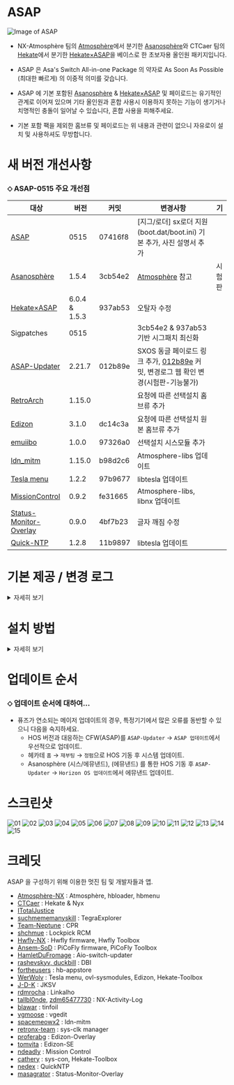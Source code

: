 ASAP
=====
![Image of ASAP](https://user-images.githubusercontent.com/89662125/222437596-ec56021f-bbf4-4326-916b-8abaa23049cd.png)


- NX-Atmosphère 팀의 [Atmosphère](https://github.com/Atmosphere-NX/Atmosphere)에서 분기한 [Asanosphère](https://github.com/Asadayot/Asanosphere)와 CTCaer 팀의 [Hekate](https://github.com/CTCaer/hekate)에서 분기한 [Hekate×ASAP](https://github.com/Asadayot/hekate)을 베이스로 한 초보자용 올인원 패키지입니다.

- ASAP 은 Asa's Switch All-in-one Package 의 약자로 As Soon As Possible (최대한 빠르게) 의 이중적 의미를 갖습니다.
- ASAP 에 기본 포함된 [Asanosphère](https://github.com/Asadayot/Asanosphere) & [Hekate×ASAP](https://github.com/Asadayot/hekate) 및 페이로드는 유기적인 관계로 이어져 있으며 기타 올인원과 혼합 사용시 이용하지 못하는 기능이 생기거나 치명적인 충돌이 일어날 수 있습니다, 혼합 사용을 피해주세요.
- 기본 포함 팩을 제외한 홈브류 및 페이로드는 위 내용과 관련이 없으니 자유로이 설치 및 사용하셔도 무방합니다.





새 버전 개선사항
=====
### ⬦ ASAP-0515 주요 개선점

| 대상  | 버전         | 커밋             | 변경사항                                      | 기 | 
| ----- | ---------- | -------------- | ----------------------------------------- | ------ | 
| [ASAP](https://github.com/Asadayot/ASAP) | 0515 | 07416f8 | [지그/로더] sx로더 지원 (boot.dat/boot.ini) 기본 추가, 사진 설명서 추가 |  | 
| [Asanosphère](https://github.com/Asadayot/Asanosphere) | 1.5.4 | 3cb54e2 | [Atmosphère](https://github.com/Atmosphere-NX/Atmosphere/releases) 참고 | 시험판 | 
| [Hekate×ASAP](https://github.com/Asadayot/hekate) | 6.0.4 & 1.5.3 | 937ab53 | 오탈자 수정 |  | 
| Sigpatches | 0515 |  | 3cb54e2 & 937ab53 기반 시그패치 최신화 |  | 
| [ASAP-Updater](https://github.com/Asadayot/ASAP) | 2.21.7 | 012b89e | SXOS 동글 페이로드 링크 추가, [012b89e](https://github.com/HamletDuFromage/aio-switch-updater) 커밋, 변경로그 웹 확인 변경(시험판-기능불가) |  |
| [RetroArch](https://www.retroarch.com/) | 1.15.0 |  | 요청에 따른 선택설치 홈브류 추가 |  | 
| [Edizon](https://github.com/WerWolv/EdiZon) | 3.1.0 | dc14c3a | 요청에 따른 선택설치 원본 홈브류 추가 |  | 
| [emuiibo](https://github.com/Asadayot/emuiibo) | 1.0.0 | 97326a0 | 선택설치 시스모듈 추가 |  | 
| [ldn_mitm](https://github.com/Asadayot/ldn_mitm) | 1.15.0 | b98d2c6 | Atmosphere-libs 업데이트 |  | 
| [Tesla menu](https://github.com/Asadayot/Tesla-Menu) | 1.2.2 | 97b9677 | libtesla 업데이트 |  | 
| [MissionControl](https://github.com/Asadayot/MissionControl) | 0.9.2 | fe31665 | Atmosphere-libs, libnx 업데이트 |  | 
| [Status-Monitor-Overlay](https://github.com/Asadayot/Status-Monitor-Overlay) | 0.9.0 | 4bf7b23 | 글자 깨짐 수정 |  | 
| [Quick-NTP](https://github.com/Asadayot/QuickNTP) | 1.2.8 | 11b9897 | libtesla 업데이트 |  | 

기본 제공 / 변경 로그
=====
<details><summary>자세히 보기</summary>

### ⬦ CFW & 부트로더
- [Asanosphère](https://github.com/Asadayot/Asanosphere)
  - 버전 표기 변경 : `HOS VER│ASAP1.5.4-0515│S/E`
  - exosphere 경로 변경 : `sd:/atmosphere/config`
  - config 폴더의 .ini 파일 한글 부연 설명 추가(주석)
  - 시리얼 변조 코드 변경 : `XAW` → `XAJ`(유럽/일본)
- [Hekate×ASAP](https://github.com/Asadayot/hekate)
  - 한글화
  - 덤프 경로 변경.
  - 스크린샷 : `sd:/backup/screenshots`, 기타 : `sd:/backup`
  - ASAP 이외의 CFW에서 이용제한(충돌 및 일부 서비스 이용 불가). 
- Boot.dat & Boot.ini
  - SX OS / 모드칩 전용 필수 로더 및 설정

### ⬦ 홈브류 메뉴/로더
- [nx-hbmenu](https://github.com/Asadayot/nx-hbmenu) & [nx-hbloader](https://github.com/Asadayot/nx-hbloader)
  - 한글화.
  - 고정 위치 변경 : `sd:/atmosphere/hb` 

### ⬦ 페이로드
- [fusee.bin](https://github.com/Asadayot/Asanosphere)
- [TegraExplorer](https://github.com/Asadayot/TegraExplorer) : 4.0.1
  - TegraExplorer 폴더 삭제, Exit/Scripts 수정.
  - 스크린샷 덤프 경로 변경: `sd:/backup/screenshots`
  - HOS 덤프 경로 변경: `sd:/Firmware`
  - 기타 덤프 경로 변경: `sd:/backup`
  - ASAP 이외의 CFW에서 일부 기능 이용제한.
- [Lockpick_RCM](https://github.com/Asadayot/Lockpick_RCM) : 1.9.10
  - ASAP 설치 및 업데이트시 최초 1회 prod.key 및 title.key 교체/생성.
  - 스크린샷 덤프 경로 변경: `sd:/backup/screenshots`
  - keys 덤프 경로 변경: `sd:/backup/keys`
  - ASAP 이외의 CFW에서 일부 기능 이용제한.
- [ASAP-Cleaner](https://github.com/Asadayot/CommonProblemResolver) : 1.0.1
  - OLED 기기 화면 지원.
- [Hwfly-Toolbox](https://github.com/Asadayot/hwfly-toolbox) : 1.1.1
  - 버전 표기 오류 수정
  - ASAP 이외의 CFW에서 일부 기능 이용제한.
- [PiCoFly-Toolbox](https://github.com/Ansem-SoD/Picofly) : 0.1(unlock 전용), 0.2
  - Install Supporter에 언락 툴박스 기본 페이로드로 설치.

### ⬦ 시그패치
- ASAP 용 기본 설치, 이후 ASAP-Updater 를 통하여 업데이트 가능.

### ⬦ Warmboot Mariko 캐시
- Mariko 기기용 웜부트 캐시 `wb_0c.bin ~ wb_12.bin`
  - 캐시 기본 제공으로 HOS 16.0.3 까지 정펌 및 HOS(Warmboot Error Fix)의 필수 기동 필요없음.

### ⬦ 홈브류 (기본 설치)
- [ASAP-Updater](https://github.com/Asadayot/ASAP-updater) : 2.21.7-ASAP
  - 바로가기 NSP 설치 파일 제공.
- [Daybreak](https://github.com/Asadayot/Asanosphere) : 1.0.0
- [Reboot2payload](https://github.com/Asadayot/Asanosphere) : 1.0.0
- [Haze](https://github.com/Asadayot/Asanosphere) : 1.0.0
- [DB Installer](https://github.com/rashevskyv/dbi) : 563
  - 바로가기 NSP 설치 파일 제공.
- [Hekate-Toolbox/Mariko 전용 설치](https://github.com/Asadayot/Hekate-Toolbox) : 4.0.3
  - 한글화.
  - 바로가기 NSP 설치 파일 제공.
- [Tinfoil](https://github.com/Asadayot/NX-Activity-Log) : 16.0 [v2]
  - 바로가기 NSP 설치 파일 제공.

### ⬦ 테슬라 & 홈브류 & 시스모듈 (선택 설치-재부팅 필요)
- [Tesla menu](https://github.com/Asadayot/Tesla-Menu) : 1.2.2
  - 한글화.
- [ovl-sysmodules](https://github.com/Asadayot/ovl-sysmodules) : 1.3.1
  - 한글화.
- [DB Installer](https://github.com/rashevskyv/dbi) : 551
  - 바로가기 NSP 설치 파일 제공.
- [HB-appstore](https://github.com/fortheusers/hb-appstore) : 2.3.2
  - 한글화.
- [JKSV](https://github.com/Asadayot/JKSV) : 2023.04.17
  - 매끄럽게 재번역 및 언어 고정. 
  - 바로가기 NSP 설치 파일 제공.
- [Linkalho](https://github.com/Asadayot/linkalho) : 2.0.2
  - 한글화.
  - 바로가기 NSP 설치 파일 제공.
- [NX-Activity-Log](https://github.com/Asadayot/NX-Activity-Log) : 1.5.0
  - 매끄럽게 재번역 및 언어 고정. 
  - 바로가기 NSP 설치 파일 제공.
- [vgedit](https://github.com/Asadayot/vgedit) : 2.2
  - 한글화.
  - 바로가기 NSP 설치 파일 제공.
- [ldnmitm config](https://github.com/Asadayot/ldn_mitm) : 1.1.2
- [sys-clk manager](https://github.com/Asadayot/sys-clk) : 1.0.3
  - 한글화.
  - 바로가기 NSP 설치 파일 제공.
- [Edizon-SE](https://github.com/tomvita/EdiZon-SE/releases) : 3.8.36
  - 바로가기 NSP 설치 파일 제공. 
- [EdiZon-Overlay](https://github.com/proferabg/EdiZon-Overlay) : 1.0.5
- [MissionControl](https://github.com/ndeadly/MissionControl) : 0.9.2
- [ldn_mitm](https://github.com/Asadayot/ldn_mitm) : 1.15.0
  - 한글화.
- [QuickNTP](https://github.com/Asadayot/QuickNTP) : 1.2.8
  - 한글화.
  - 한국 시간대 기본 템플릿에 추가.
- [Status-Monitor-Overlay](https://github.com/Asadayot/Status-Monitor-Overlay) : 0.9.0
- [sys-clk](https://github.com/Asadayot/sys-clk) : 1.0.3
  - 한글화.
- [sys-con](https://github.com/cathery/sys-con) : 0.6.4

</details>

설치 방법
=====
<details><summary>자세히 보기</summary>
  
### ⬦ 기존 커스텀 펌웨어 이용 유저의 경우
- [ASAP-Updater](https://github.com/Asadayot/ASAP-updater)의 `ASAP-updater.zip` [Latest](https://github.com/Asadayot/ASAP/releases/latest)를 내려받습니다.
- 압축 해제 후 디렉토리를 `sd:/` 최상위 경로로 붙여넣습니다.
- 스위치를 커스텀 펌웨어로 기동 후, hbmenu `앨범+R+A` 진입, `ASAP-Updater`를 실행합니다.
- `ASAP 업데이트` 항목에서 해당 사항을 선택하여 다운로드합니다.
- 다운로드 후, `뒤로` 선택하여 재기동 하며 자동 설치를 진행합니다.
- `자동 설치가 진행되며 폴더를 지정하지 않은 홈브류, 다른 올인원 팩의 구성요소를 모두 제거합니다.`

### ⬦ 새 Micro SD Card 를 이용하여 설치하는 경우
- [ASAP](https://github.com/Asadayot/ASAP)의 `Install_Supporter.zip` [Latest](https://github.com/Asadayot/ASAP/releases/latest)를 내려받습니다.
- 압축 해제 후 `install.bat` 배치 파일을 실행합니다.
  - Windows의 PC 보호 팝업창이 생성되면 추가정보 → 실행 선택 후, CMD 창의 안내에 따라 진행하세요.
  - `자동 설치가 진행되며 폴더를 지정하지 않은 홈브류, 다른 올인원 팩의 구성요소를 모두 제거합니다.`
  - 혹은 디렉토리를 `sd:/` 최상위 경로로 모두 붙여넣습니다.
- 닌텐도 온라인 가입자 설정을 진행합니다. (선택사항)
  - 부팅화면이 표기되면 `- 볼륨 버튼` 선택하여 Hekate×ASAP으로 기동 하여 런치 메뉴로 진입, `HOS (웜부트 오류 수정)` 로 부팅합니다.
  - 설정→데이터 관리→저장 데이터 맡기기→온라인 가입자 선택→설정→저장 데이터 자동 백업/다운로드 OFF 순으로 설정합니다.
  - 설정→본체→소프트웨어 자동 업데이트 OFF→에러 정보 송신 OFF 순으로 설정합니다.
- `파티션 기반` 에뮤낸드를 생성합니다. (선택사항)
  - 부팅화면이 표기되면 `- 볼륨 버튼` 선택하여 Hekate×ASAP으로 진입합니다. 
  - 도구→SD 카드 파티션 분할→확인→에뮤낸드(RAW)-12 권장→포맷 및 분할 계속→시작→전원버튼→확인 순으로 선택하여 파티션을 분할합니다.
  - 홈메뉴로 돌아가 에뮤낸드→에뮤낸드 생성→파티션 기반→파티션 X 순으로 선택하여 자동 생성합니다.
- `파일 기반` 에뮤낸드를 생성합니다. (선택사항)
  - 부팅화면이 표기되면 `- 볼륨 버튼` 선택하여 Hekate×ASAP으로 진입합니다. 
  - 도구→SD 카드 파티션→확인→포맷 및 분할 계속→시작→전원버튼→확인 순으로 선택하여 FAT32로 포맷합니다.
  - 홈메뉴로 돌아가 에뮤낸드→에뮤낸드 생성→파일 기반 순으로 선택하여 자동 생성합니다.
- 런치 메뉴의 `Asanosphère (시스/에뮤낸드)`로 기동 후, hbmenu `앨범+R+A` 진입하여 ASAP-Updater를 실행합니다.
- `ASAP 업데이트` 항목에서 해당 사항을 선택하여 다운로드합니다.
- 다운로드 후, `뒤로` 선택하여 재기동 하며 자동 설치를 진행합니다.

### ⬦ 이용 중 알 수 없는 충돌이 발생할 시
  - Hekate×ASAP→기타런처or페이로드→`ASAP-Cleaner` 선택하여 ASAP을 `Install Supporter` 상태로 되돌립니다.
  - 이 작업은 개인파일, backup 폴더, 홈브류를 제외한 거의 모든 파일을 삭제 및 초기화합니다.

### ⬦ 추가 사항 설치
- `ASAP-Updater` 혹은 `Install Supporter` 를 이용한 ASAP 설치 완료 후 기호에 따라 추가 파일을 설치합니다.
  - ASAP-Updater → 추가 구성 다운로드 → '[ OLED 유저 ] OLED 모델 전용 필수 추가파일' 선택 다운로드.
  - ASAP-Updater → 추가 구성 다운로드 → '[ Hwfly ]', '[ PiCoFly ]' 필요 파일 선택 다운로드.
  - ASAP-Updater → Horizon OS 다운로드 → '[ HOS ] XX.X.X', '[ HOS ] XX.X.X (Rebootless Update)' 선택 다운로드. 
  - ASAP-Updater → 버전교체/추가설치 → 'Signature Patches', 'Tinfoil DB', 'Tesla', 'Sysmodule', 'Homebrew' 선택 다운로드.

</details>

업데이트 순서
=====
### ⬦ 업데이트 순서에 대하여...
- 퓨즈가 연소되는 메이저 업데이트의 경우, 특정기기에서 많은 오류를 동반할 수 있으니 다음을 숙지하세요.
  - HOS 버전과 대응하는 CFW(ASAP)를 `ASAP-Updater` → `ASAP 업데이트`에서 우선적으로 업데이트.
  - 헤카테 `홈` → `재부팅` → `정펌`으로 HOS 기동 후 시스템 업데이트.
  - Asanosphère (시스/에뮤낸드), (에뮤낸드) 를 통한 HOS 기동 후 `ASAP-Updater` → `Horizon OS 업데이트`에서 에뮤낸드 업데이트.
  
  
스크린샷
=====

![01](https://user-images.githubusercontent.com/89662125/232354082-3dcc1999-0125-4dd0-9473-ac5fa91c780a.jpg)
![02](https://user-images.githubusercontent.com/89662125/232354085-933490ea-8ad4-4dff-bd6d-afdbb2426568.jpg)
![03](https://user-images.githubusercontent.com/89662125/232354086-06a23868-90e1-4a23-b263-b28b782472cc.jpg)
![04](https://user-images.githubusercontent.com/89662125/232354089-f841d021-25fd-4607-91cd-a4617432f661.jpg)
![05](https://user-images.githubusercontent.com/89662125/232354092-730990bd-a8d2-4c2c-9473-be3c4ece7b14.jpg)
![06](https://user-images.githubusercontent.com/89662125/234256902-c192053b-f9b0-41fd-b1b6-480af8e834e8.jpg)
![07](https://user-images.githubusercontent.com/89662125/232692003-ea66f56d-8f79-47c4-8e15-804279859d3b.jpg)
![08](https://user-images.githubusercontent.com/89662125/232692005-445aaa72-ee6e-439a-a5e6-01a061205f3d.jpg)
![09](https://user-images.githubusercontent.com/89662125/232691995-5ef6a162-57f5-450c-bd4c-f4fd354c79b1.jpg)
![10](https://user-images.githubusercontent.com/89662125/232691998-fdca1f98-a16a-4f62-a430-005167bfac14.jpg)
![11](https://user-images.githubusercontent.com/89662125/232354100-c77dc9fe-b2bc-4111-953c-6c56d77028ee.jpg)
![12](https://user-images.githubusercontent.com/89662125/232354103-164c9f7e-0371-4c73-a29b-fcb9292567fe.jpg)
![13](https://user-images.githubusercontent.com/89662125/232354104-53f01bd4-27b1-433c-b1fa-71c3ab3b050e.jpg)
![14](https://user-images.githubusercontent.com/89662125/232354105-615e8384-8269-4692-94f1-80305f1f87c5.jpg)
![15](https://user-images.githubusercontent.com/89662125/232354107-5bcb4e52-49d1-46e8-910e-15f4944aff04.jpg)

크레딧
=====
ASAP 을 구성하기 위해 이용한 멋진 팀 및 개발자들과 앱.
  - [Atmosphère-NX](https://github.com/Atmosphere-NX) :  Atmosphère, hbloader, hbmenu
  - [CTCaer](https://github.com/CTCaer) :  Hekate & Nyx
  - [ITotalJustice](https://github.com/ITotalJustice)
  - [suchmememanyskill](https://github.com/suchmememanyskill) :  TegraExplorer
  - [Team-Neptune](https://github.com/Team-Neptune) :  CPR
  - [shchmue](https://github.com/shchmue) :  Lockpick RCM
  - [Hwfly-NX](https://github.com/hwfly-nx) :  Hwfly firmware, Hwfly Toolbox
  - [Ansem-SoD](https://github.com/Ansem-SoD) :  PiCoFly firmware, PiCoFly Toolbox
  - [HamletDuFromage](https://github.com/HamletDuFromage) :  Aio-switch-updater
  - [rashevskyv, duckbill](https://github.com/rashevskyv) :  DBI
  - [fortheusers](https://github.com/fortheusers) :  hb-appstore
  - [WerWolv](https://github.com/WerWolv) :  Tesla menu, ovl-sysmodules, Edizon, Hekate-Toolbox
  - [J-D-K](https://github.com/J-D-K) :  JKSV
  - [rdmrocha](https://github.com/rdmrocha) :  Linkalho
  - [tallbl0nde](https://github.com/tallbl0nde), [zdm65477730](https://github.com/zdm65477730) :  NX-Activity-Log
  - [blawar](https://github.com/blawar) :  tinfoil
  - [vgmoose](https://github.com/vgmoose) :  vgedit
  - [spacemeowx2](https://github.com/spacemeowx2) :  ldn-mitm
  - [retronx-team](https://github.com/retronx-team) :  sys-clk manager
  - [proferabg](https://github.com/proferabg) :  Edizon-Overlay
  - [tomvita](https://github.com/tomvita) :  Edizon-SE
  - [ndeadly](https://github.com/ndeadly) :  Mission Control
  - [cathery](https://github.com/cathery) :  sys-con, Hekate-Toolbox
  - [nedex](https://github.com/nedex) :  QuickNTP
  - [masagrator](https://github.com/masagrator) :  Status-Monitor-Overlay
